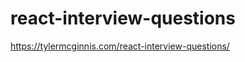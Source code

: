 # react-interview-questions  



https://tylermcginnis.com/react-interview-questions/  
















